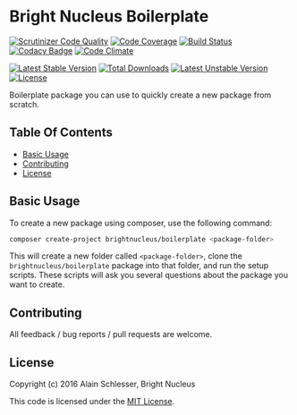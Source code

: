 # Bright Nucleus Boilerplate

[![Scrutinizer Code Quality](https://img.shields.io/scrutinizer/g/brightnucleus/boilerplate.svg)](https://scrutinizer-ci.com/g/brightnucleus/boilerplate/?branch=master)
[![Code Coverage](https://img.shields.io/scrutinizer/coverage/g/brightnucleus/boilerplate.svg)](https://scrutinizer-ci.com/g/brightnucleus/boilerplate/?branch=master)
[![Build Status](https://img.shields.io/scrutinizer/build/g/brightnucleus/boilerplate.svg)](https://scrutinizer-ci.com/g/brightnucleus/boilerplate/build-status/master)
[![Codacy Badge](https://img.shields.io/codacy/a7370932c3ce45fca747ce2aaf415b16.svg)](https://www.codacy.com/app/BrightNucleus/boilerplate)
[![Code Climate](https://img.shields.io/codeclimate/github/brightnucleus/boilerplate.svg)](https://codeclimate.com/github/brightnucleus/boilerplate)

[![Latest Stable Version](https://img.shields.io/packagist/v/brightnucleus/boilerplate.svg)](https://packagist.org/packages/brightnucleus/boilerplate)
[![Total Downloads](https://img.shields.io/packagist/dt/brightnucleus/boilerplate.svg)](https://packagist.org/packages/brightnucleus/boilerplate)
[![Latest Unstable Version](https://img.shields.io/packagist/vpre/brightnucleus/boilerplate.svg)](https://packagist.org/packages/brightnucleus/boilerplate)
[![License](https://img.shields.io/packagist/l/brightnucleus/boilerplate.svg)](https://packagist.org/packages/brightnucleus/boilerplate)

Boilerplate package you can use to quickly create a new package from scratch.

## Table Of Contents

* [Basic Usage](#basic-usage)
* [Contributing](#contributing)
* [License](#license)

## Basic Usage

To create a new package using composer, use the following command:

```BASH
composer create-project brightnucleus/boilerplate <package-folder>
```

This will create a new folder called `<package-folder>`, clone the `brightnucleus/boilerplate` package into that folder, and run the setup scripts. These scripts will ask you several questions about the package you want to create.

## Contributing

All feedback / bug reports / pull requests are welcome.

## License

Copyright (c) 2016 Alain Schlesser, Bright Nucleus

This code is licensed under the [MIT License](LICENSE).
